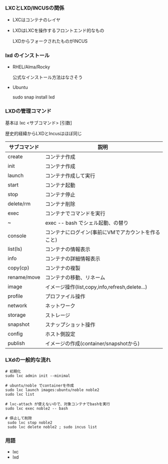 
### LXCとLXD/INCUSの関係

- LXCはコンテナのレイヤ
- LXDはLXCを操作するフロントエンド的なもの

  LXDからフォークされたものがINCUS

### lxd のインストール


- RHEL/Alma/Rocky
  
  公式なインストール方法はなさそう


- Ubuntu

  sudo snap install lxd

### LXDの管理コマンド

基本は lxc <サブコマンド> [引数]

歴史的経緯からLXDとIncusはほぼ同じ

|サブコマンド|説明|
|--|--|
|create|コンテナ作成|
|init|コンテナ作成|
|launch|コンテナ作成して実行|
|start|コンテナ起動|
|stop|コンテナ停止|
|delete/rm|コンテナ削除|
|exec|コンテナでコマンドを実行|
|~| exec <container> -- bash でシェル起動、の替り|
|console|コンテナにログイン(事前にVMでアカウントを作ること)|
|list(ls)|コンテナの情報表示|
|info|コンテナの詳細情報表示|
|copy(cp)|コンテナの複製|
|rename/move|コンテナの移動、リネーム|
|image|イメージ操作(list,copy,info,refresh,delete...)|
|profile|プロファイル操作|
|network|ネットワーク|
|storage|ストレージ|
|snapshot|スナップショット操作|
|config|ホスト側設定|
|publish|イメージの作成(container/snapshotから)|



### LXdの一般的な流れ

```
# 初期化
sudo lxc admin init --minimal

# ubuntu/noble でcontainerを作成
sudo lxc launch images:ubuntu/noble noble2
sudo lxc list

# lxc-attach が使えないので、対象コンテナでbashを実行
sudo lxc exec noble2 -- bash

# 停止して削除
 sudo lxc stop noble2
 sudo lxc delete noble2 ; sudo incus list 
```
### 用語
- lxc
- lxd